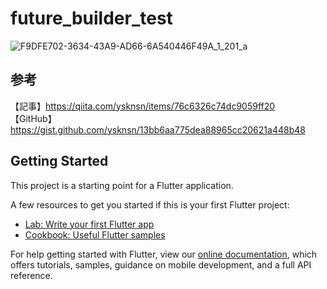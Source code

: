 # future_builder_test

![F9DFE702-3634-43A9-AD66-6A540446F49A_1_201_a](https://user-images.githubusercontent.com/73986840/120762385-29d85b80-c551-11eb-8ece-be5121099416.jpeg)


## 参考
【記事】https://qiita.com/ysknsn/items/76c6326c74dc9059ff20<br>
【GitHub】https://gist.github.com/ysknsn/13bb6aa775dea88965cc20621a448b48<br>

## Getting Started

This project is a starting point for a Flutter application.

A few resources to get you started if this is your first Flutter project:

- [Lab: Write your first Flutter app](https://flutter.dev/docs/get-started/codelab)
- [Cookbook: Useful Flutter samples](https://flutter.dev/docs/cookbook)

For help getting started with Flutter, view our
[online documentation](https://flutter.dev/docs), which offers tutorials,
samples, guidance on mobile development, and a full API reference.
